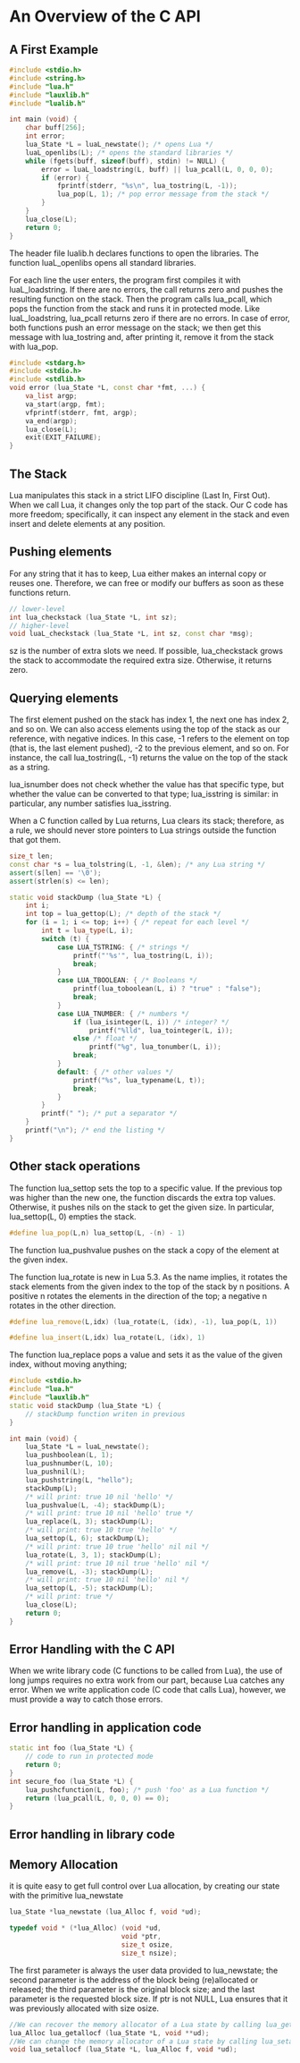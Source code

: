 # An Overview of the C API #

## A First Example ##

```cpp
#include <stdio.h>
#include <string.h>
#include "lua.h"
#include "lauxlib.h"
#include "lualib.h"

int main (void) {
    char buff[256];
    int error;
    lua_State *L = luaL_newstate(); /* opens Lua */
    luaL_openlibs(L); /* opens the standard libraries */
    while (fgets(buff, sizeof(buff), stdin) != NULL) {
        error = luaL_loadstring(L, buff) || lua_pcall(L, 0, 0, 0);
        if (error) {
            fprintf(stderr, "%s\n", lua_tostring(L, -1));
            lua_pop(L, 1); /* pop error message from the stack */
        }
    }
    lua_close(L);
    return 0;
}
```

The header file lualib.h declares functions to open the libraries. The function luaL_openlibs opens all standard libraries.

For each line the user enters, the program first compiles it with luaL_loadstring. If there are no errors, the call returns zero and pushes the resulting function on the stack.  Then the program calls lua_pcall, which pops the function from the stack and runs it in protected mode. Like luaL_loadstring, lua_pcall returns zero if there are no errors. In case of error, both functions push an error message on the stack; we then get this message with lua_tostring and, after printing it, remove it from the stack with lua_pop.

```cpp
#include <stdarg.h>
#include <stdio.h>
#include <stdlib.h>
void error (lua_State *L, const char *fmt, ...) {
    va_list argp;
    va_start(argp, fmt);
    vfprintf(stderr, fmt, argp);
    va_end(argp);
    lua_close(L);
    exit(EXIT_FAILURE);
}
```

## The Stack ##

Lua manipulates this stack in a strict LIFO discipline (Last In, First Out). When we call Lua, it changes only the top part of the stack. Our C code has more freedom; specifically, it can inspect any element in the stack and even insert and delete elements at any position.

## Pushing elements ##

For any string that it has to keep, Lua either makes an internal copy or reuses one. Therefore, we can free or modify our buffers as soon as these functions return.

```cpp
// lower-level
int lua_checkstack (lua_State *L, int sz);
// higher-level
void luaL_checkstack (lua_State *L, int sz, const char *msg);
```

sz is the number of extra slots we need. If possible, lua_checkstack grows the stack to accommodate the required extra size. Otherwise, it returns zero.

## Querying elements ##

The first element pushed on the stack has index 1, the next one has index 2, and so on. We can also access elements using the top of the stack as our reference, with negative indices. In this case, -1 refers to the element on top (that is, the last element pushed), -2 to the previous element, and so on. For instance, the call lua_tostring(L, -1) returns the value on the top of the stack as a string.

lua_isnumber does not check whether the value has that specific type, but whether the value can be converted to that type; lua_isstring is similar: in particular, any number satisfies lua_isstring.

When a C function called by Lua returns, Lua clears its stack; therefore, as a rule, we should never store pointers to Lua strings outside the function that got them.

```cpp
size_t len;
const char *s = lua_tolstring(L, -1, &len); /* any Lua string */
assert(s[len] == '\0');
assert(strlen(s) <= len);
```

```cpp
static void stackDump (lua_State *L) {
    int i;
    int top = lua_gettop(L); /* depth of the stack */
    for (i = 1; i <= top; i++) { /* repeat for each level */
        int t = lua_type(L, i);
        switch (t) {
            case LUA_TSTRING: { /* strings */
                printf("'%s'", lua_tostring(L, i));
                break;
            }
            case LUA_TBOOLEAN: { /* Booleans */
                printf(lua_toboolean(L, i) ? "true" : "false");
                break;
            }
            case LUA_TNUMBER: { /* numbers */
                if (lua_isinteger(L, i)) /* integer? */
                    printf("%lld", lua_tointeger(L, i));
                else /* float */
                    printf("%g", lua_tonumber(L, i));
                break;
            }
            default: { /* other values */
                printf("%s", lua_typename(L, t));
                break;
            }
        }
        printf(" "); /* put a separator */
    }
    printf("\n"); /* end the listing */
}
```

## Other stack operations ##

The function lua_settop sets the top to a specific value. If the previous top was higher than the new one, the function discards the extra top values. Otherwise, it pushes nils on the stack to get the given size. In particular, lua_settop(L, 0) empties the stack.

```cpp
#define lua_pop(L,n) lua_settop(L, -(n) - 1)
```

The function lua_pushvalue pushes on the stack a copy of the element at the given index.

The function lua_rotate is new in Lua 5.3. As the name implies, it rotates the stack elements from the given index to the top of the stack by n positions. A positive n rotates the elements in the direction of the top; a negative n rotates in the other direction.

```cpp
#define lua_remove(L,idx) (lua_rotate(L, (idx), -1), lua_pop(L, 1))
```

```cpp
#define lua_insert(L,idx) lua_rotate(L, (idx), 1)
```

The function lua_replace pops a value and sets it as the value of the given index, without moving anything;

```cpp
#include <stdio.h>
#include "lua.h"
#include "lauxlib.h"
static void stackDump (lua_State *L) {
    // stackDump function writen in previous
}

int main (void) {
    lua_State *L = luaL_newstate();
    lua_pushboolean(L, 1);
    lua_pushnumber(L, 10);
    lua_pushnil(L);
    lua_pushstring(L, "hello");
    stackDump(L);
    /* will print: true 10 nil 'hello' */
    lua_pushvalue(L, -4); stackDump(L);
    /* will print: true 10 nil 'hello' true */
    lua_replace(L, 3); stackDump(L);
    /* will print: true 10 true 'hello' */
    lua_settop(L, 6); stackDump(L);
    /* will print: true 10 true 'hello' nil nil */
    lua_rotate(L, 3, 1); stackDump(L);
    /* will print: true 10 nil true 'hello' nil */
    lua_remove(L, -3); stackDump(L);
    /* will print: true 10 nil 'hello' nil */
    lua_settop(L, -5); stackDump(L);
    /* will print: true */
    lua_close(L);
    return 0;
}
```

## Error Handling with the C API ##

When we write library code (C functions to be called from Lua), the use of long jumps requires no extra work from our part, because Lua catches any error. When we write application code (C code that calls Lua), however, we must provide a way to catch those errors.

## Error handling in application code ##

```cpp
static int foo (lua_State *L) {
    // code to run in protected mode
    return 0;
}
int secure_foo (lua_State *L) {
    lua_pushcfunction(L, foo); /* push 'foo' as a Lua function */
    return (lua_pcall(L, 0, 0, 0) == 0);
}
```

## Error handling in library code ##

## Memory Allocation ##

it is quite easy to get full control over Lua allocation, by creating our state with the primitive lua_newstate

```cpp
lua_State *lua_newstate (lua_Alloc f, void *ud);

typedef void * (*lua_Alloc) (void *ud,
                            void *ptr,
                            size_t osize,
                            size_t nsize);
```

The first parameter is always the user data provided to lua_newstate; the second parameter is the address of the block being (re)allocated or released; the third parameter is the original block size; and the last parameter is the requested block size. If ptr is not NULL, Lua ensures that it was previously allocated with size osize.

```cpp
//We can recover the memory allocator of a Lua state by calling lua_getallocf
lua_Alloc lua_getallocf (lua_State *L, void **ud);
//We can change the memory allocator of a Lua state by calling lua_setallocf
void lua_setallocf (lua_State *L, lua_Alloc f, void *ud);
```